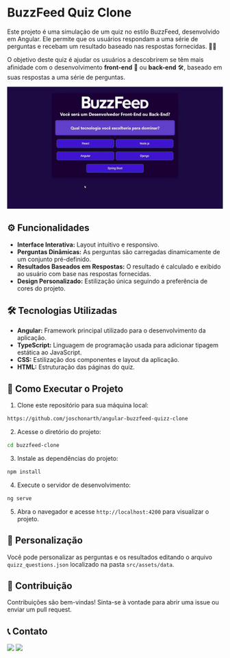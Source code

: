 # BuzzFeed Quiz Clone

Este projeto é uma simulação de um quiz no estilo BuzzFeed, desenvolvido em Angular. Ele permite que os usuários respondam a uma série de perguntas e recebam um resultado baseado nas respostas fornecidas. 📝✨

O objetivo deste quiz é ajudar os usuários a descobrirem se têm mais afinidade com o desenvolvimento **front-end** 🎨 ou **back-end** 🛠️, baseado em suas respostas a uma série de perguntas.


<p align="center">
  <img src="BuzzFeedClone.gif">
</p>

## ⚙️ Funcionalidades 

- **Interface Interativa:** Layout intuitivo e responsivo.
- **Perguntas Dinâmicas:** As perguntas são carregadas dinamicamente de um conjunto pré-definido.
- **Resultados Baseados em Respostas:** O resultado é calculado e exibido ao usuário com base nas respostas fornecidas.
- **Design Personalizado:** Estilização única seguindo a preferência de cores do projeto.

## 🛠️ Tecnologias Utilizadas 

- **Angular:** Framework principal utilizado para o desenvolvimento da aplicação.
- **TypeScript:** Linguagem de programação usada para adicionar tipagem estática ao JavaScript.
- **CSS:** Estilização dos componentes e layout da aplicação.
- **HTML:** Estruturação das páginas do quiz.


## 🚀 Como Executar o Projeto 

1. Clone este repositório para sua máquina local:

```bash
https://github.com/joschonarth/angular-buzzfeed-quizz-clone
```

2. Acesse o diretório do projeto:

```bash
cd buzzfeed-clone
```

3. Instale as dependências do projeto:

```bash
npm install
```
4. Execute o servidor de desenvolvimento:

```bash
ng serve
```

5. Abra o navegador e acesse `http://localhost:4200` para visualizar o projeto.


## 🎨 Personalização 

Você pode personalizar as perguntas e os resultados editando o arquivo `quizz_questions.json` localizado na pasta `src/assets/data`.

## 🤝 Contribuição 

Contribuições são bem-vindas! Sinta-se à vontade para abrir uma issue ou enviar um pull request.

## 📞 Contato 

<div>
    <a href="https://www.linkedin.com/in/joschonarth/" target="_blank"><img src="https://img.shields.io/badge/LinkedIn-0077B5?style=for-the-badge&logo=linkedin&logoColor=white" target="_blank"></a>
    <a href="mailto:joschonarth@gmail.com" target="_blank"><img src="https://img.shields.io/badge/Gmail-D14836?style=for-the-badge&logo=gmail&logoColor=white" target="_blank"></a>
</div>